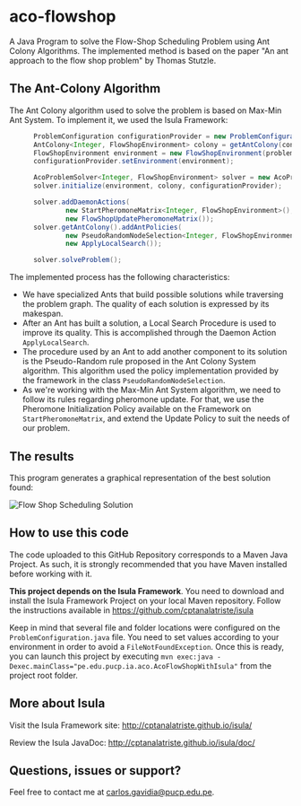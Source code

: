 # aco-flowshop
A Java Program to solve the Flow-Shop Scheduling Problem using Ant Colony Algorithms. The implemented method is based on the paper "An ant approach to the flow shop problem" by Thomas Stutzle.

The Ant-Colony Algorithm
------------------------
The Ant Colony algorithm used to solve the problem is based on Max-Min Ant System. To implement it, we used the Isula Framework:

```java
      ProblemConfiguration configurationProvider = new ProblemConfiguration(problemRepresentation);
      AntColony<Integer, FlowShopEnvironment> colony = getAntColony(configurationProvider);
      FlowShopEnvironment environment = new FlowShopEnvironment(problemRepresentation);
      configurationProvider.setEnvironment(environment);

      AcoProblemSolver<Integer, FlowShopEnvironment> solver = new AcoProblemSolver<>();
      solver.initialize(environment, colony, configurationProvider);

      solver.addDaemonActions(
              new StartPheromoneMatrix<Integer, FlowShopEnvironment>(),
              new FlowShopUpdatePheromoneMatrix());
      solver.getAntColony().addAntPolicies(
              new PseudoRandomNodeSelection<Integer, FlowShopEnvironment>(),
              new ApplyLocalSearch());

      solver.solveProblem();
```

The implemented process has the following characteristics:
* We have specialized Ants that build possible solutions while traversing the problem graph. The quality of each solution is expressed by its makespan.
* After an Ant has built a solution, a Local Search Procedure is used to improve its quality. This is accomplished through the Daemon Action `ApplyLocalSearch`.
* The procedure used by an Ant to add another component to its solution is the Pseudo-Random rule proposed in the Ant Colony System algorithm. This algorithm used the policy implementation provided by the framework in the class `PseudoRandomNodeSelection`.
* As we're working with the Max-Min Ant System algorithm, we need to follow its rules regarding pheromone update. For that, we use the Pheromone Initialization Policy available on the Framework on `StartPheromoneMatrix`, and extend the Update Policy to suit the needs of our problem.

The results
-----------
This program generates a graphical representation of the best solution found:

![Flow Shop Scheduling Solution](http://cptanalatriste.github.io/isula/img/flowshop-solution.PNG)

How to use this code
--------------------
The code uploaded to this GitHub Repository corresponds to a Maven Java Project. As such, it is strongly recommended that you have Maven installed before working with it.

**This project depends on the Isula Framework**.  You need to download and install the Isula Framework Project on your local Maven repository. Follow the instructions available in https://github.com/cptanalatriste/isula

Keep in mind that several file and folder locations were configured on the `ProblemConfiguration.java` file. You need to set values according to your environment in order to avoid a `FileNotFoundException`. Once this is ready, you can launch this project by executing `mvn exec:java -Dexec.mainClass="pe.edu.pucp.ia.aco.AcoFlowShopWithIsula"` from the project root folder.

More about Isula
----------------
Visit the Isula Framework site: http://cptanalatriste.github.io/isula/

Review the Isula JavaDoc: http://cptanalatriste.github.io/isula/doc/

Questions, issues or support?
----------------------------
Feel free to contact me at carlos.gavidia@pucp.edu.pe.
